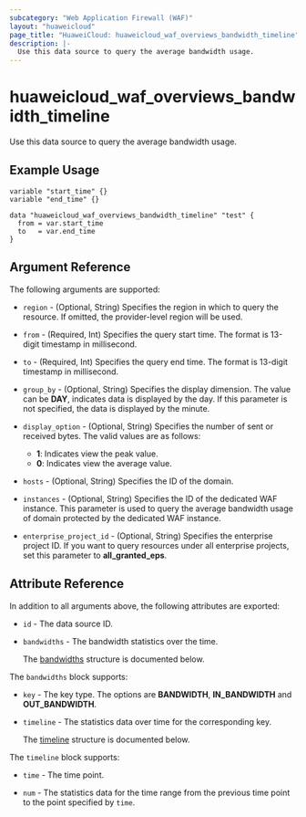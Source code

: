```yaml
---
subcategory: "Web Application Firewall (WAF)"
layout: "huaweicloud"
page_title: "HuaweiCloud: huaweicloud_waf_overviews_bandwidth_timeline"
description: |-
  Use this data source to query the average bandwidth usage.
---
```


# huaweicloud_waf_overviews_bandwidth_timeline

Use this data source to query the average bandwidth usage.

## Example Usage

```hcl
variable "start_time" {}
variable "end_time" {}

data "huaweicloud_waf_overviews_bandwidth_timeline" "test" {
  from = var.start_time
  to   = var.end_time
}
```

## Argument Reference

The following arguments are supported:

* `region` - (Optional, String) Specifies the region in which to query the resource.
  If omitted, the provider-level region will be used.

* `from` - (Required, Int) Specifies the query start time.
  The format is 13-digit timestamp in millisecond.

* `to` - (Required, Int) Specifies the query end time.
  The format is 13-digit timestamp in millisecond.

* `group_by` - (Optional, String) Specifies the display dimension.
  The value can be **DAY**, indicates data is displayed by the day.
  If this parameter is not specified, the data is displayed by the minute.

* `display_option` - (Optional, String) Specifies the number of sent or received bytes.
  The valid values are as follows:
  + **1**: Indicates view the peak value.
  + **0**: Indicates view the average value.

* `hosts` - (Optional, String) Specifies the ID of the domain.

* `instances` - (Optional, String) Specifies the ID of the dedicated WAF instance.
  This parameter is used to query the average bandwidth usage of domain protected by the dedicated WAF instance.

* `enterprise_project_id` - (Optional, String) Specifies the enterprise project ID.
  If you want to query resources under all enterprise projects, set this parameter to **all_granted_eps**.

## Attribute Reference

In addition to all arguments above, the following attributes are exported:

* `id` - The data source ID.

* `bandwidths` - The bandwidth statistics over the time.

  The [bandwidths](#bandwidths_struct) structure is documented below.

<a name="bandwidths_struct"></a>
The `bandwidths` block supports:

* `key` - The key type.
  The options are **BANDWIDTH**, **IN_BANDWIDTH** and **OUT_BANDWIDTH**.

* `timeline` - The statistics data over time for the corresponding key.

  The [timeline](#bandwidths_timeline_struct) structure is documented below.

<a name="bandwidths_timeline_struct"></a>
The `timeline` block supports:

* `time` - The time point.

* `num` - The statistics data for the time range from the previous time point to the point specified by `time`.

